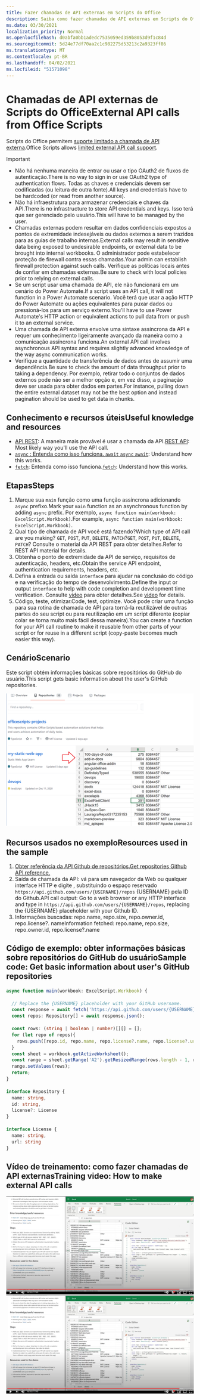 ```yaml
---
title: Fazer chamadas de API externas em Scripts do Office
description: Saiba como fazer chamadas de API externas em Scripts do Office.
ms.date: 03/30/2021
localization_priority: Normal
ms.openlocfilehash: d0abfa0bb1adedc7535059ed359b8053d9f1c84d
ms.sourcegitcommit: 5d24e77df70aa2c1c982275d53213c2a9323ff86
ms.translationtype: MT
ms.contentlocale: pt-BR
ms.lasthandoff: 04/02/2021
ms.locfileid: "51571098"
---
```

# <a name="external-api-calls-from-office-scripts"></a><span data-ttu-id="f4780-103">Chamadas de API externas de Scripts do Office</span><span class="sxs-lookup"><span data-stu-id="f4780-103">External API calls from Office Scripts</span></span>

<span data-ttu-id="f4780-104">Scripts do Office permitem [suporte limitado a chamada de API externa](../../develop/external-calls.md).</span><span class="sxs-lookup"><span data-stu-id="f4780-104">Office Scripts allows [limited external API call support](../../develop/external-calls.md).</span></span>

> [!IMPORTANT]
>
> * <span data-ttu-id="f4780-105">Não há nenhuma maneira de entrar ou usar o tipo OAuth2 de fluxos de autenticação.</span><span class="sxs-lookup"><span data-stu-id="f4780-105">There is no way to sign in or use OAuth2 type of authentication flows.</span></span> <span data-ttu-id="f4780-106">Todas as chaves e credenciais devem ser codificadas (ou leitura de outra fonte).</span><span class="sxs-lookup"><span data-stu-id="f4780-106">All keys and credentials have to be hardcoded (or read from another source).</span></span>
> * <span data-ttu-id="f4780-107">Não há infraestrutura para armazenar credenciais e chaves da API.</span><span class="sxs-lookup"><span data-stu-id="f4780-107">There is no infrastructure to store API credentials and keys.</span></span> <span data-ttu-id="f4780-108">Isso terá que ser gerenciado pelo usuário.</span><span class="sxs-lookup"><span data-stu-id="f4780-108">This will have to be managed by the user.</span></span>
> * <span data-ttu-id="f4780-109">Chamadas externas podem resultar em dados confidenciais expostos a pontos de extremidade indesejáveis ou dados externos a serem trazidos para as guias de trabalho internas.</span><span class="sxs-lookup"><span data-stu-id="f4780-109">External calls may result in sensitive data being exposed to undesirable endpoints, or external data to be brought into internal workbooks.</span></span> <span data-ttu-id="f4780-110">O administrador pode estabelecer proteção de firewall contra essas chamadas.</span><span class="sxs-lookup"><span data-stu-id="f4780-110">Your admin can establish firewall protection against such calls.</span></span> <span data-ttu-id="f4780-111">Verifique as políticas locais antes de confiar em chamadas externas.</span><span class="sxs-lookup"><span data-stu-id="f4780-111">Be sure to check with local policies prior to relying on external calls.</span></span>
> * <span data-ttu-id="f4780-112">Se um script usar uma chamada de API, ele não funcionará em um cenário do Power Automate.</span><span class="sxs-lookup"><span data-stu-id="f4780-112">If a script uses an API call, it will not function in a Power Automate scenario.</span></span> <span data-ttu-id="f4780-113">Você terá que usar a ação HTTP do Power Automate ou ações equivalentes para puxar dados ou pressioná-los para um serviço externo.</span><span class="sxs-lookup"><span data-stu-id="f4780-113">You'll have to use Power Automate's HTTP action or equivalent actions to pull data from or push it to an external service.</span></span>
> * <span data-ttu-id="f4780-114">Uma chamada de API externa envolve uma sintaxe assíncrona da API e requer um conhecimento ligeiramente avançado da maneira como a comunicação assíncrona funciona.</span><span class="sxs-lookup"><span data-stu-id="f4780-114">An external API call involves asynchronous API syntax and requires slightly advanced knowledge of the way async communication works.</span></span>
> * <span data-ttu-id="f4780-115">Verifique a quantidade de transferência de dados antes de assumir uma dependência.</span><span class="sxs-lookup"><span data-stu-id="f4780-115">Be sure to check the amount of data throughput prior to taking a dependency.</span></span> <span data-ttu-id="f4780-116">Por exemplo, retirar todo o conjuntos de dados externos pode não ser a melhor opção e, em vez disso, a paginação deve ser usada para obter dados em partes.</span><span class="sxs-lookup"><span data-stu-id="f4780-116">For instance, pulling down the entire external dataset may not be the best option and instead pagination should be used to get data in chunks.</span></span>

## <a name="useful-knowledge-and-resources"></a><span data-ttu-id="f4780-117">Conhecimento e recursos úteis</span><span class="sxs-lookup"><span data-stu-id="f4780-117">Useful knowledge and resources</span></span>

* <span data-ttu-id="f4780-118">[API REST](https://en.wikipedia.org/wiki/Representational_state_transfer): A maneira mais provável é usar a chamada da API.</span><span class="sxs-lookup"><span data-stu-id="f4780-118">[REST API](https://en.wikipedia.org/wiki/Representational_state_transfer): Most likely way you'll use the API call.</span></span>
* <span data-ttu-id="f4780-119">[ `async` : Entenda como isso funciona. `await` ](https://developer.mozilla.org/docs/Learn/JavaScript/Asynchronous/Async_await)</span><span class="sxs-lookup"><span data-stu-id="f4780-119">[`async` `await`](https://developer.mozilla.org/docs/Learn/JavaScript/Asynchronous/Async_await): Understand how this works.</span></span>
* <span data-ttu-id="f4780-120">[`fetch`](https://developer.mozilla.org/docs/Web/API/Fetch_API/Using_Fetch): Entenda como isso funciona.</span><span class="sxs-lookup"><span data-stu-id="f4780-120">[`fetch`](https://developer.mozilla.org/docs/Web/API/Fetch_API/Using_Fetch): Understand how this works.</span></span>

## <a name="steps"></a><span data-ttu-id="f4780-121">Etapas</span><span class="sxs-lookup"><span data-stu-id="f4780-121">Steps</span></span>

1. <span data-ttu-id="f4780-122">Marque sua `main` função como uma função assíncrona adicionando `async` prefixo.</span><span class="sxs-lookup"><span data-stu-id="f4780-122">Mark your `main` function as an asynchronous function by adding `async` prefix.</span></span> <span data-ttu-id="f4780-123">Por exemplo, `async function main(workbook: ExcelScript.Workbook)`.</span><span class="sxs-lookup"><span data-stu-id="f4780-123">For example, `async function main(workbook: ExcelScript.Workbook)`.</span></span>
1. <span data-ttu-id="f4780-124">Qual tipo de chamada de API você está fazendo?</span><span class="sxs-lookup"><span data-stu-id="f4780-124">Which type of API call are you making?</span></span> <span data-ttu-id="f4780-125">`GET`, `POST`, `PUT`, `DELETE`, `PATCH`?</span><span class="sxs-lookup"><span data-stu-id="f4780-125">`GET`, `POST`, `PUT`, `DELETE`, `PATCH`?</span></span> <span data-ttu-id="f4780-126">Consulte o material da API REST para obter detalhes.</span><span class="sxs-lookup"><span data-stu-id="f4780-126">Refer to REST API material for details.</span></span>
1. <span data-ttu-id="f4780-127">Obtenha o ponto de extremidade da API de serviço, requisitos de autenticação, headers, etc.</span><span class="sxs-lookup"><span data-stu-id="f4780-127">Obtain the service API endpoint, authentication requirements, headers, etc.</span></span>
1. <span data-ttu-id="f4780-128">Defina a entrada ou saída `interface` para ajudar na conclusão do código e na verificação do tempo de desenvolvimento.</span><span class="sxs-lookup"><span data-stu-id="f4780-128">Define the input or output `interface` to help with code completion and development time verification.</span></span> <span data-ttu-id="f4780-129">Consulte [vídeo](#training-video-how-to-make-external-api-calls) para obter detalhes.</span><span class="sxs-lookup"><span data-stu-id="f4780-129">See [video](#training-video-how-to-make-external-api-calls) for details.</span></span>
1. <span data-ttu-id="f4780-130">Código, teste, otimizar.</span><span class="sxs-lookup"><span data-stu-id="f4780-130">Code, test, optimize.</span></span> <span data-ttu-id="f4780-131">Você pode criar uma função para sua rotina de chamada de API para torná-la reutilizável de outras partes do seu script ou para reutilização em um script diferente (copiar colar se torna muito mais fácil dessa maneira).</span><span class="sxs-lookup"><span data-stu-id="f4780-131">You can create a function for your API call routine to make it reusable from other parts of your script or for reuse in a different script (copy-paste becomes much easier this way).</span></span>

## <a name="scenario"></a><span data-ttu-id="f4780-132">Cenário</span><span class="sxs-lookup"><span data-stu-id="f4780-132">Scenario</span></span>

<span data-ttu-id="f4780-133">Este script obtém informações básicas sobre repositórios do GitHub do usuário.</span><span class="sxs-lookup"><span data-stu-id="f4780-133">This script gets basic information about the user's GitHub repositories.</span></span>

![Obter exemplo de informações de repositórios](../../images/git.png)

## <a name="resources-used-in-the-sample"></a><span data-ttu-id="f4780-135">Recursos usados no exemplo</span><span class="sxs-lookup"><span data-stu-id="f4780-135">Resources used in the sample</span></span>

1. [<span data-ttu-id="f4780-136">Obter referência da API Github de repositórios.</span><span class="sxs-lookup"><span data-stu-id="f4780-136">Get repositories Github API reference.</span></span>](https://docs.github.com/rest/reference/repos#list-repositories-for-a-user)
1. <span data-ttu-id="f4780-137">Saída de chamada da API: vá para um navegador da Web ou qualquer interface HTTP e digite , substituindo o espaço reservado `https://api.github.com/users/{USERNAME}/repos` {USERNAME} pela ID do Github.</span><span class="sxs-lookup"><span data-stu-id="f4780-137">API call output: Go to a web browser or any HTTP interface and type in `https://api.github.com/users/{USERNAME}/repos`, replacing the {USERNAME} placeholder with your Github ID.</span></span>
1. <span data-ttu-id="f4780-138">Informações buscadas: repo.name, repo.size, repo.owner.id, repo.license?. name</span><span class="sxs-lookup"><span data-stu-id="f4780-138">Information fetched: repo.name, repo.size, repo.owner.id, repo.license?.name</span></span>

## <a name="sample-code-get-basic-information-about-users-github-repositories"></a><span data-ttu-id="f4780-139">Código de exemplo: obter informações básicas sobre repositórios do GitHub do usuário</span><span class="sxs-lookup"><span data-stu-id="f4780-139">Sample code: Get basic information about user's GitHub repositories</span></span>

```TypeScript
async function main(workbook: ExcelScript.Workbook) {

  // Replace the {USERNAME} placeholder with your GitHub username.
  const response = await fetch('https://api.github.com/users/{USERNAME}/repos');
  const repos: Repository[] = await response.json();
  
  const rows: (string | boolean | number)[][] = [];
  for (let repo of repos){ 
    rows.push([repo.id, repo.name, repo.license?.name, repo.license?.url])
  }
  const sheet = workbook.getActiveWorksheet();
  const range = sheet.getRange('A2').getResizedRange(rows.length - 1, rows[0].length - 1);
  range.setValues(rows);
  return;
}

interface Repository {
  name: string,
  id: string,
  license?: License 
}

interface License {
  name: string,
  url: string
}
```

## <a name="training-video-how-to-make-external-api-calls"></a><span data-ttu-id="f4780-140">Vídeo de treinamento: como fazer chamadas de API externas</span><span class="sxs-lookup"><span data-stu-id="f4780-140">Training video: How to make external API calls</span></span>

<span data-ttu-id="f4780-141">[![Assista a um vídeo sobre como fazer chamadas de API externas](../../images/api-vid.png)](https://youtu.be/fulP29J418E "Vídeo sobre como fazer chamadas de API externas")</span><span class="sxs-lookup"><span data-stu-id="f4780-141">[![Watch video on how to make external API calls](../../images/api-vid.png)](https://youtu.be/fulP29J418E "Video on how to make external API calls")</span></span>
